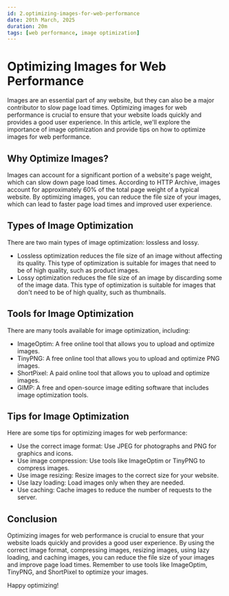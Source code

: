 ```yaml
---
id: 2.optimizing-images-for-web-performance 
date: 20th March, 2025 
duration: 20m 
tags: [web performance, image optimization]
---
```


# Optimizing Images for Web Performance
Images are an essential part of any website, but they can also be a major contributor to slow page load times. Optimizing images for web performance is crucial to ensure that your website loads quickly and provides a good user experience. In this article, we'll explore the importance of image optimization and provide tips on how to optimize images for web performance.

## Why Optimize Images?
Images can account for a significant portion of a website's page weight, which can slow down page load times. According to HTTP Archive, images account for approximately 60% of the total page weight of a typical website. By optimizing images, you can reduce the file size of your images, which can lead to faster page load times and improved user experience.

## Types of Image Optimization
There are two main types of image optimization: lossless and lossy.

- Lossless optimization reduces the file size of an image without affecting its quality. This type of optimization is suitable for images that need to be of high quality, such as product images.
- Lossy optimization reduces the file size of an image by discarding some of the image data. This type of optimization is suitable for images that don't need to be of high quality, such as thumbnails.

## Tools for Image Optimization
There are many tools available for image optimization, including:

- ImageOptim: A free online tool that allows you to upload and optimize images.
- TinyPNG: A free online tool that allows you to upload and optimize PNG images.
- ShortPixel: A paid online tool that allows you to upload and optimize images.
- GIMP: A free and open-source image editing software that includes image optimization tools.

## Tips for Image Optimization
Here are some tips for optimizing images for web performance:

- Use the correct image format: Use JPEG for photographs and PNG for graphics and icons.
- Use image compression: Use tools like ImageOptim or TinyPNG to compress images.
- Use image resizing: Resize images to the correct size for your website.
- Use lazy loading: Load images only when they are needed.
- Use caching: Cache images to reduce the number of requests to the server.

## Conclusion
Optimizing images for web performance is crucial to ensure that your website loads quickly and provides a good user experience. By using the correct image format, compressing images, resizing images, using lazy loading, and caching images, you can reduce the file size of your images and improve page load times. Remember to use tools like ImageOptim, TinyPNG, and ShortPixel to optimize your images.

Happy optimizing!